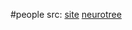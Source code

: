 #people 
src: [site](http://www.alexmaier.com/) [neurotree](https://neurotree.org/beta/publications.php?pid=1337)

